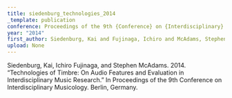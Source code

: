 ```yaml
---
title: siedenburg_technologies_2014
_template: publication
conference: Proceedings of the 9th {Conference} on {Interdisciplinary} {Musicology}
year: "2014"
first_author: Siedenburg, Kai and Fujinaga, Ichiro and McAdams, Stephen
upload: None
---
```

Siedenburg, Kai, Ichiro Fujinaga, and Stephen McAdams. 2014. “Technologies of Timbre: On Audio Features and Evaluation in Interdisciplinary Music Research.” In Proceedings of the 9th Conference on Interdisciplinary Musicology. Berlin, Germany.